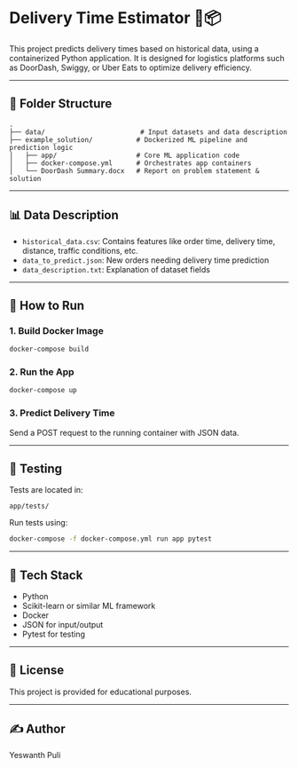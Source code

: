 # Delivery Time Estimator 🚚📦

This project predicts delivery times based on historical data, using a containerized Python application. It is designed for logistics platforms such as DoorDash, Swiggy, or Uber Eats to optimize delivery efficiency.

---

## 📁 Folder Structure

```
.
├── data/                        # Input datasets and data description
├── example_solution/           # Dockerized ML pipeline and prediction logic
│   ├── app/                    # Core ML application code
│   ├── docker-compose.yml      # Orchestrates app containers
│   └── DoorDash Summary.docx   # Report on problem statement & solution
```

---

## 📊 Data Description

- `historical_data.csv`: Contains features like order time, delivery time, distance, traffic conditions, etc.
- `data_to_predict.json`: New orders needing delivery time prediction
- `data_description.txt`: Explanation of dataset fields

---

## 🚀 How to Run

### 1. Build Docker Image
```bash
docker-compose build
```

### 2. Run the App
```bash
docker-compose up
```

### 3. Predict Delivery Time
Send a POST request to the running container with JSON data.

---

## 🧪 Testing

Tests are located in:
```
app/tests/
```
Run tests using:
```bash
docker-compose -f docker-compose.yml run app pytest
```

---

## 🧰 Tech Stack

- Python
- Scikit-learn or similar ML framework
- Docker
- JSON for input/output
- Pytest for testing

---

## 📄 License

This project is provided for educational purposes.

---

## ✍️ Author

Yeswanth Puli
